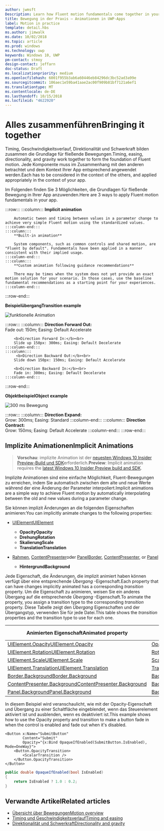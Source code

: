 ```yaml
---
author: jwmsft
Description: Learn how Fluent motion fundamentals come together in your app.
title: Bewegung in der Praxis – Animationen in UWP-Apps
label: Motion in practice
template: detail.hbs
ms.author: jimwalk
ms.date: 10/02/2018
ms.topic: article
ms.prod: windows
ms.technology: uwp
keywords: Windows 10, UWP
pm-contact: stmoy
design-contact: jeffarn
doc-status: Draft
ms.localizationpriority: medium
ms.openlocfilehash: 6001f955b3ab6a60446eb84296dc3bc52ad3a99e
ms.sourcegitcommit: 106aec1e59ba41aae2ac00f909b81bf7121a6ef1
ms.translationtype: MT
ms.contentlocale: de-DE
ms.lasthandoff: 10/15/2018
ms.locfileid: "4622920"
---
```

# <a name="bringing-it-together"></a><span data-ttu-id="87e33-103">Alles zusammenführen</span><span class="sxs-lookup"><span data-stu-id="87e33-103">Bringing it together</span></span>

<span data-ttu-id="87e33-104">Timing, Geschwindigkeitsverlauf, Direktionalität und Schwerkraft bilden zusammen die Grundlage für fließende Bewegungen.</span><span class="sxs-lookup"><span data-stu-id="87e33-104">Timing, easing, directionality, and gravity work together to form the foundation of Fluent motion.</span></span> <span data-ttu-id="87e33-105">Jede Komponente muss im Zusammenhang mit den anderen betrachtet und dem Kontext Ihrer App entsprechend angewendet werden.</span><span class="sxs-lookup"><span data-stu-id="87e33-105">Each has to be considered in the context of the others, and applied appropriately in the context of your app.</span></span>

<span data-ttu-id="87e33-106">Im Folgenden finden Sie 3 Möglichkeiten, die Grundlagen für fließende Bewegung in Ihrer App anzuwenden.</span><span class="sxs-lookup"><span data-stu-id="87e33-106">Here are 3 ways to apply Fluent motion fundamentals in your app.</span></span>

:::row:::
    :::column:::
        **Implicit animation**

        Automatic tween and timing between values in a parameter change to achieve very simple Fluent motion using the standardized values.
    :::column-end:::
    :::column:::
        **Built-in animation**

        System components, such as common controls and shared motion, are "Fluent by default". Fundamentals have been applied in a manner consistent with their implied usage.
    :::column-end:::
    :::column:::
        **Custom animation following guidance recommendations**

        There may be times when the system does not yet provide an exact motion solution for your scenario. In those cases, use the baseline fundamental recommendations as a starting point for your experiences.
    :::column-end:::
:::row-end:::

**<span data-ttu-id="87e33-107">Beispielübergang</span><span class="sxs-lookup"><span data-stu-id="87e33-107">Transition example</span></span>**

![funktionelle Animation](images/pageRefresh.gif)

:::row:::
    :::column:::
        <b>Direction Forward Out:</b><br>
        Fade out: 150m; Easing: Default Accelerate

        <b>Direction Forward In:</b><br>
        Slide up 150px: 300ms; Easing: Default Decelerate
    :::column-end:::
    :::column:::
         <b>Direction Backward Out:</b><br>
        Slide down 150px: 150ms; Easing: Default Accelerate

        <b>Direction Backward In:</b><br>
        Fade in: 300ms; Easing: Default Decelerate
    :::column-end:::
:::row-end:::

**<span data-ttu-id="87e33-109">Objektbeispiel</span><span class="sxs-lookup"><span data-stu-id="87e33-109">Object example</span></span>**

 ![300 ms Bewegung](images/control.gif)

:::row:::
    :::column:::
        <b>Direction Expand:</b><br>
        Grow: 300ms; Easing: Standard
    :::column-end:::
    :::column:::
        <b>Direction Contract:</b><br>
        Grow: 150ms; Easing: Default Accelerate
    :::column-end:::
:::row-end:::

## <a name="implicit-animations"></a><span data-ttu-id="87e33-111">Implizite Animationen</span><span class="sxs-lookup"><span data-stu-id="87e33-111">Implicit Animations</span></span>

> <span data-ttu-id="87e33-112">**Vorschau**: implizite Animation ist der [neuesten Windows 10 Insider Preview-Build und SDK](https://insider.windows.com/for-developers/)erforderlich.</span><span class="sxs-lookup"><span data-stu-id="87e33-112">**Preview**: Implicit animation requires the [latest Windows 10 Insider Preview build and SDK](https://insider.windows.com/for-developers/).</span></span>

<span data-ttu-id="87e33-113">Implizite Animationen sind eine einfache Möglichkeit, Fluent-Bewegungen zu erreichen, indem Sie automatisch zwischen dem alte und neue Werte während der eine Änderung der Parameter interpoliert.</span><span class="sxs-lookup"><span data-stu-id="87e33-113">Implicit animations are a simple way to achieve Fluent motion by automatically interpolating between the old and new values during a parameter change.</span></span>

<span data-ttu-id="87e33-114">Sie können implizit Änderungen an die folgenden Eigenschaften animieren:</span><span class="sxs-lookup"><span data-stu-id="87e33-114">You can implicitly animate changes to the following properties:</span></span>

- [<span data-ttu-id="87e33-115">UIElement</span><span class="sxs-lookup"><span data-stu-id="87e33-115">UIElement</span></span>](/uwp/api/windows.ui.xaml.uielement)
  - **<span data-ttu-id="87e33-116">Opacity</span><span class="sxs-lookup"><span data-stu-id="87e33-116">Opacity</span></span>**
  - **<span data-ttu-id="87e33-117">Drehung</span><span class="sxs-lookup"><span data-stu-id="87e33-117">Rotation</span></span>**
  - **<span data-ttu-id="87e33-118">Skalierung</span><span class="sxs-lookup"><span data-stu-id="87e33-118">Scale</span></span>**
  - **<span data-ttu-id="87e33-119">Translation</span><span class="sxs-lookup"><span data-stu-id="87e33-119">Translation</span></span>**

- <span data-ttu-id="87e33-120">[Rahmen](/uwp/api/windows.ui.xaml.controls.border), [ContentPresenter](/uwp/api/windows.ui.xaml.controls.contentpresenter)oder [Panel](/uwp/api/windows.ui.xaml.controls.panel)</span><span class="sxs-lookup"><span data-stu-id="87e33-120">[Border](/uwp/api/windows.ui.xaml.controls.border), [ContentPresenter](/uwp/api/windows.ui.xaml.controls.contentpresenter), or [Panel](/uwp/api/windows.ui.xaml.controls.panel)</span></span>
  - **<span data-ttu-id="87e33-121">Hintergrund</span><span class="sxs-lookup"><span data-stu-id="87e33-121">Background</span></span>**

<span data-ttu-id="87e33-122">Jede Eigenschaft, die Änderungen, die implizit animiert haben können verfügt über eine entsprechende _Übergang_ -Eigenschaft.</span><span class="sxs-lookup"><span data-stu-id="87e33-122">Each property that can have changes implicitly animated has a corresponding _transition_ property.</span></span> <span data-ttu-id="87e33-123">Um die Eigenschaft zu animieren, weisen Sie ein anderes Übergang auf die entsprechende _Übergang_ -Eigenschaft.</span><span class="sxs-lookup"><span data-stu-id="87e33-123">To animate the property, you assign a transition type to the corresponding _transition_ property.</span></span> <span data-ttu-id="87e33-124">Diese Tabelle zeigt den _Übergang_ Eigenschaften und der Übergangstyp, verwenden Sie für jede Datei.</span><span class="sxs-lookup"><span data-stu-id="87e33-124">This table shows the _transition_ properties and the transition type to use for each one.</span></span>

| <span data-ttu-id="87e33-125">Animierten Eigenschaft</span><span class="sxs-lookup"><span data-stu-id="87e33-125">Animated property</span></span> | <span data-ttu-id="87e33-126">Übergang-Eigenschaft</span><span class="sxs-lookup"><span data-stu-id="87e33-126">Transition property</span></span> | <span data-ttu-id="87e33-127">Implizite Übergangstyp</span><span class="sxs-lookup"><span data-stu-id="87e33-127">Implicit transition type</span></span> |
| -- | -- | -- |
| [<span data-ttu-id="87e33-128">UIElement.Opacity</span><span class="sxs-lookup"><span data-stu-id="87e33-128">UIElement.Opacity</span></span>](/uwp/api/windows.ui.xaml.uielement.opacity) | [<span data-ttu-id="87e33-129">OpacityTransition</span><span class="sxs-lookup"><span data-stu-id="87e33-129">OpacityTransition</span></span>](/uwp/api/windows.ui.xaml.uielement.opacitytransition) | [<span data-ttu-id="87e33-130">ScalarTransition</span><span class="sxs-lookup"><span data-stu-id="87e33-130">ScalarTransition</span></span>](/uwp/api/windows.ui.xaml.scalartransition) |
| [<span data-ttu-id="87e33-131">UIElement.Rotation</span><span class="sxs-lookup"><span data-stu-id="87e33-131">UIElement.Rotation</span></span>](/uwp/api/windows.ui.xaml.uielement.rotation) | [<span data-ttu-id="87e33-132">RotationTransition</span><span class="sxs-lookup"><span data-stu-id="87e33-132">RotationTransition</span></span>](/uwp/api/windows.ui.xaml.uielement.rotationtransition) | [<span data-ttu-id="87e33-133">ScalarTransition</span><span class="sxs-lookup"><span data-stu-id="87e33-133">ScalarTransition</span></span>](/uwp/api/windows.ui.xaml.scalartransition) |
| [<span data-ttu-id="87e33-134">UIElement.Scale</span><span class="sxs-lookup"><span data-stu-id="87e33-134">UIElement.Scale</span></span>](/uwp/api/windows.ui.xaml.uielement.scale) | [<span data-ttu-id="87e33-135">ScaleTransition</span><span class="sxs-lookup"><span data-stu-id="87e33-135">ScaleTransition</span></span>](/uwp/api/windows.ui.xaml.uielement.scaletransition) | [<span data-ttu-id="87e33-136">Vector3Transition</span><span class="sxs-lookup"><span data-stu-id="87e33-136">Vector3Transition</span></span>](/uwp/api/windows.ui.xaml.uielement.vector3transition) |
| [<span data-ttu-id="87e33-137">UIElement.Translation</span><span class="sxs-lookup"><span data-stu-id="87e33-137">UIElement.Translation</span></span>](/uwp/api/windows.ui.xaml.uielement.scale) | [<span data-ttu-id="87e33-138">TranslationTransition</span><span class="sxs-lookup"><span data-stu-id="87e33-138">TranslationTransition</span></span>](/uwp/api/windows.ui.xaml.uielement.translationtransition) | [<span data-ttu-id="87e33-139">Vector3Transition</span><span class="sxs-lookup"><span data-stu-id="87e33-139">Vector3Transition</span></span>](/uwp/api/windows.ui.xaml.uielement.vector3transition) |
| [<span data-ttu-id="87e33-140">Border.Background</span><span class="sxs-lookup"><span data-stu-id="87e33-140">Border.Background</span></span>](/uwp/api/windows.ui.xaml.controls.border.background) | [<span data-ttu-id="87e33-141">BackgroundTransition</span><span class="sxs-lookup"><span data-stu-id="87e33-141">BackgroundTransition</span></span>](/uwp/api/windows.ui.xaml.controls.border.backgroundtransition) | [<span data-ttu-id="87e33-142">BrushTransition</span><span class="sxs-lookup"><span data-stu-id="87e33-142">BrushTransition</span></span>](//uwp/api/windows.ui.xaml.uielement.brushtransition) |
| [<span data-ttu-id="87e33-143">ContentPresenter.Background</span><span class="sxs-lookup"><span data-stu-id="87e33-143">ContentPresenter.Background</span></span>](/uwp/api/windows.ui.xaml.controls.contentpresenter.background) | [<span data-ttu-id="87e33-144">BackgroundTransition</span><span class="sxs-lookup"><span data-stu-id="87e33-144">BackgroundTransition</span></span>](/uwp/api/windows.ui.xaml.controls.contentpresenter.backgroundtransition) | [<span data-ttu-id="87e33-145">BrushTransition</span><span class="sxs-lookup"><span data-stu-id="87e33-145">BrushTransition</span></span>](//uwp/api/windows.ui.xaml.uielement.brushtransition) |
| [<span data-ttu-id="87e33-146">Panel.Background</span><span class="sxs-lookup"><span data-stu-id="87e33-146">Panel.Background</span></span>](/uwp/api/windows.ui.xaml.controls.panel.background) | [<span data-ttu-id="87e33-147">BackgroundTransition</span><span class="sxs-lookup"><span data-stu-id="87e33-147">BackgroundTransition</span></span>](/uwp/api/windows.ui.xaml.controls.panel.backgroundtransition)  | [<span data-ttu-id="87e33-148">BrushTransition</span><span class="sxs-lookup"><span data-stu-id="87e33-148">BrushTransition</span></span>](//uwp/api/windows.ui.xaml.uielement.brushtransition) |

<span data-ttu-id="87e33-149">In diesem Beispiel wird veranschaulicht, wie mit der Opacity-Eigenschaft und Übergang zu einer Schaltfläche eingeblendet, wenn das Steuerelement aktiviert ist und ausblenden, wenn es deaktiviert ist.</span><span class="sxs-lookup"><span data-stu-id="87e33-149">This example shows how to use the Opacity property and transition to make a button fade in when the control is enabled and fade out when it's disabled.</span></span>

```xaml
<Button x:Name="SubmitButton"
        Content="Submit"
        Opacity="{x:Bind OpaqueIfEnabled(SubmitButton.IsEnabled), Mode=OneWay}">
    <Button.OpacityTransition>
        <ScalarTransition />
    </Button.OpacityTransition>
</Button>
```

```csharp
public double OpaqueIfEnabled(bool IsEnabled)
{
    return IsEnabled ? 1.0 : 0.2;
}
```

## <a name="related-articles"></a><span data-ttu-id="87e33-150">Verwandte Artikel</span><span class="sxs-lookup"><span data-stu-id="87e33-150">Related articles</span></span>

- [<span data-ttu-id="87e33-151">Übersicht über Bewegungen</span><span class="sxs-lookup"><span data-stu-id="87e33-151">Motion overview</span></span>](index.md)
- [<span data-ttu-id="87e33-152">Timing und Geschwindigkeitsverlauf</span><span class="sxs-lookup"><span data-stu-id="87e33-152">Timing and easing</span></span>](timing-and-easing.md)
- [<span data-ttu-id="87e33-153">Direktionalität und Schwerkraft</span><span class="sxs-lookup"><span data-stu-id="87e33-153">Directionality and gravity</span></span>](directionality-and-gravity.md)